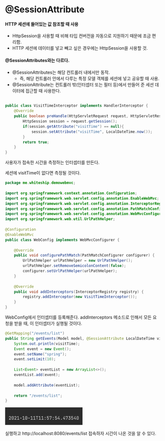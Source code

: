# @SessionAttribute

#### HTTP 세션에 들어있는 값 참조할 때 사용

- HttpSession을 사용할 때 비해 타입 컨버전을 자동으로 지원하기 때문에 조금 편리함.
- HTTP 세션에 데이터를 넣고 빼고 싶은 경우에는 HttpSession을 사용할 것.

#### @SessionAttributes와는 다르다.

- @SessionAttributes는 해당 컨트롤러 내에서만 동작.
  - 즉, 해당 컨트롤러 안에서 다루는 특정 모델 객체를 세션에 넣고 공유할 때 사용.
- @SessionAttribute는 컨트롤러 밖(인터셉터 또는 필터 등)에서 만들어 준 세션 데이터에 접근할 때 사용한다.





```java

public class VisitTimeInterceptor implements HandlerInterceptor {
    @Override
    public boolean preHandle(HttpServletRequest request, HttpServletResponse response, Object handler) throws Exception {
        HttpSession session = request.getSession();
        if(session.getAttribute("visitTime") == null){
            session.setAttribute("visitTime", LocalDateTime.now());
        }
        return true;
    }
}
```

사용자가 접속한 시간을 측정하는 인터셉터를 만든다.

세션에 visitTime이 없다면 측정될 것이다.

```java
package me.whiteship.demowebmvc;

import org.springframework.context.annotation.Configuration;
import org.springframework.web.servlet.config.annotation.EnableWebMvc;
import org.springframework.web.servlet.config.annotation.InterceptorRegistry;
import org.springframework.web.servlet.config.annotation.PathMatchConfigurer;
import org.springframework.web.servlet.config.annotation.WebMvcConfigurer;
import org.springframework.web.util.UrlPathHelper;

@Configuration
@EnableWebMvc
public class WebConfig implements WebMvcConfigurer {

    @Override
    public void configurePathMatch(PathMatchConfigurer configurer) {
        UrlPathHelper urlPathHelper = new UrlPathHelper();
        urlPathHelper.setRemoveSemicolonContent(false);
        configurer.setUrlPathHelper(urlPathHelper);
    }

    @Override
    public void addInterceptors(InterceptorRegistry registry) {
        registry.addInterceptor(new VisitTimeInterceptor());
    }
}
```

WebConfig에서 인터셉터를 등록해준다. addInterceptors 메소드로 인해서 모든 요청을 받을 때, 이 인터셉터가 실행될 것이다.

```java
@GetMapping("/events/list")
public String getEvents(Model model, @SessionAttribute LocalDateTime visitTime) {
    System.out.println(visitTime);
    Event event = new Event();
    event.setName("spring");
    event.setLimit(10);

    List<Event> eventList = new ArrayList<>();
    eventList.add(event);

    model.addAttribute(eventList);

    return "/events/list";
}
```



<img src="img/image-20211011115832311.png" alt="image-20211011115832311" style="width:50%;" />

실행하고 http://localhost:8080/events/list 접속하자 시간이 나온 것을 알 수 있다.